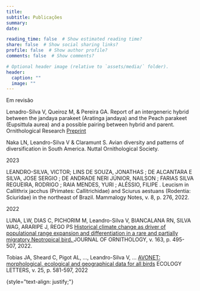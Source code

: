 ```yaml
---
title: 
subtitle: Publicações
summary: 
date: 

reading_time: false  # Show estimated reading time?
share: false  # Show social sharing links?
profile: false  # Show author profile?
comments: false  # Show comments?

# Optional header image (relative to `assets/media/` folder).
header:
  caption: ""
  image: ""
---
```


Em revisão

Lenadro-Silva V, Queiroz M, & Pereira GA. Report of an intergeneric hybrid between the jandaya parakeet (Aratinga jandaya) and the Peach parakeet (Eupsittula aurea) and a possible pairing between hybrid and parent. Ornithological Research 
<a href="https://www.researchsquare.com/article/rs-3754352/v1">Preprint</a>

Naka LN, Leandro-Silva V & Claramunt S. Avian diversity and patterns of diversification in South America. Nuttal Ornithological Society.

2023

LEANDRO-SILVA, VICTOR; LINS DE SOUZA, JONATHAS ; DE ALCANTARA E SILVA, JOSE SERGIO ; DE ANDRADE NERI JÚNIOR, NAILSON ; FARIAS SILVA REGUEIRA, RODRIGO ; RAIA MENDES, YURI ; ALÉSSIO, FILIPE . Leucism in Callithrix jacchus (Primates: Callitrichidae) and Sciurus aestuans (Rodentia: Sciuridae) in the northeast of Brazil. Mammalogy Notes, v. 8, p. 276, 2022.

2022

LUNA, LW, DIAS C, PICHORIM M, Leandro-Silva V, BIANCALANA RN, SILVA WAG, ARARIPE J, REGO PS <a href="https://link.springer.com/article/10.1007/s10336-021-01948-z"> Historical climate change as driver of populational range expansion and differentiation in a rare and partially migratory Neotropical bird. </a>JOURNAL OF ORNITHOLOGY, v. 163, p. 495-507, 2022.

Tobias JA, Sheard C, Pigot AL, ..., Leandro-Silva V, ... <a href="https://onlinelibrary.wiley.com/doi/10.1111/ele.13898">AVONET: morphological, ecological and geographical data for all birds</a> ECOLOGY LETTERS, v. 25, p. 581-597, 2022

{style="text-align: justify;"}